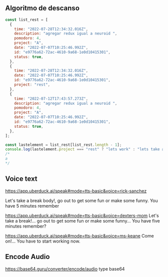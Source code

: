 ## Algoritmo de descanso

```js
const list_rest = [
  {
    time: "2022-07-28T12:34:32.016Z",
    description: "agregar redux igual a neuroid ",
    pomodoro: 4,
    project: "A",
    date: "2022-07-07T10:25:46.992Z",
    id: "e9776a62-72ac-4610-9a68-1e0d10415301",
    status: true,
  },
  {
    time: "2022-07-28T12:34:32.016Z",
    date: "2022-07-07T10:25:46.992Z",
    id: "e9776a62-72ac-4610-9a68-1e0d10415301",
    project: "rest",
  },
  {
    time: "2022-07-12T17:43:57.273Z",
    description: "agregar redux igual a neuroid ",
    pomodoro: 4,
    project: "A",
    date: "2022-07-07T10:25:46.992Z",
    id: "e9776a62-72ac-4610-9a68-1e0d10415301",
    status: true,
  },
];

const lastelement = list_rest[list_rest.length - 1];
console.log(lastelement.project === "rest" ? "lets work" : "lets take a break");
/*
a 
*/
```

## Voice text

https://app.uberduck.ai/speak#mode=tts-basic&voice=rick-sanchez

Let's take a break body!, go out to get some fun or make some funny. You have 5 minutes remember

https://app.uberduck.ai/speak#mode=tts-basic&voice=dexters-mom
Let's take a break!... go out to get some fun or make some funny... You have five minutes remember?

https://app.uberduck.ai/speak#mode=tts-basic&voice=ms-keane
Come on!... You have to start working now.

## Encode Audio

https://base64.guru/converter/encode/audio
type base64
